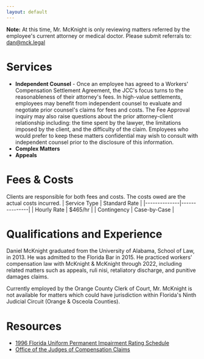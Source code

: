 ```yaml
---
layout: default
---
```


**Note:** At this time, Mr. McKnight is only reviewing matters referred by the employee's current attorney or medical doctor. Please submit referrals to: dan@mck.legal

# Services
- **Independent Counsel** - Once an employee has agreed to a Workers' Compensation Settlement Agreement, the JCC's focus turns to the reasonableness of their attorney's fees. In high-value settlements, employees may benefit from independent counsel to evaluate and negotiate prior counsel's claims for fees and costs. The Fee Approval inquiry may also raise questions about the prior attorney-client relationship including: the time spent by the lawyer, the limitations imposed by the client, and the difficulty of the claim. Employees who would prefer to keep these matters confidential may wish to consult with independent counsel prior to the disclosure of this information.
- **Complex Matters**
- **Appeals**

# Fees & Costs
Clients are responsible for both fees and costs. The costs owed are the actual costs incurred. 
| Service Type | Standard Rate |
|--------------|---------------|
| Hourly Rate  | $465/hr       |
| Contingency  | Case-by-Case  |

# Qualifications and Experience
Daniel McKnight graduated from the University of Alabama, School of Law, in 2013. He was admitted to the Florida Bar in 2015. He practiced workers' compensation law with McKnight & McKnight through 2022, including related matters such as appeals, ruli nisi, retaliatory discharge, and punitive damages claims.

Currently employed by the Orange County Clerk of Court, Mr. McKnight is not available for matters which could have jurisdiction within Florida's Ninth Judicial Circuit (Orange & Osceola Counties).

# Resources
- [1996 Florida Uniform Permanent Impairment
Rating Schedule](https://www.impairment.guide/)
- [Office of the Judges of Compensation Claims](https://www.jcc.state.fl.us/jcc/)
